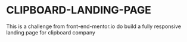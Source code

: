# CLIPBOARD-LANDING-PAGE
This is a challenge from front-end-mentor.io do build a fully responsive landing page for clipboard company
